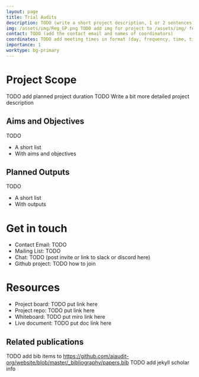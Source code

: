 ```yaml
---
layout: page
title: Trial Audits
description: TODO (write a short project description, 1 or 2 sentences) 
img: /assets/img/Reg_GP.png TODO add img for project to /assets/img/ folder and then link to it as in example shown
contact: TODO (add the contact email and names of coordinators)
coordinates: TODO add meeting times in format (day, frequency, time, time zone)
importance: 1
worktype: bg-primary
---
```


# Project Scope
TODO add planned project duration
TODO Write a bit more detailed project description

## Aims and Objectives
TODO 
* A short list
* With aims and objectives

## Planned Outputs
TODO
* A short list
* With outputs

# Get in touch
* Contact Email: TODO
* Mailing List: TODO
* Chat: TODO (post invite or link to slack or discord here)
* Github project: TODO how to join

# Resources
* Project board: TODO put link here
* Project repo: TODO put link here
* Whiteboard: TODO put miro link here
* Live document: TODO put doc link here

## Related publications
TODO add bib items to https://github.com/aiaudit-org/website/blob/master/_bibliography/papers.bib
TODO add jekyll scholar info
